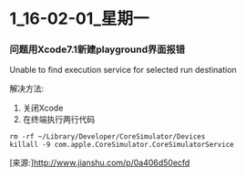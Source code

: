 # 1_16-02-01_星期一

### 问题用Xcode7.1新建playground界面报错
Unable to find execution service for selected run destination

解决方法:
1. 关闭Xcode
2. 在终端执行两行代码

```
rm -rf ~/Library/Developer/CoreSimulator/Devices
killall -9 com.apple.CoreSimulator.CoreSimulatorService
```

[来源:]<http://www.jianshu.com/p/0a406d50ecfd>